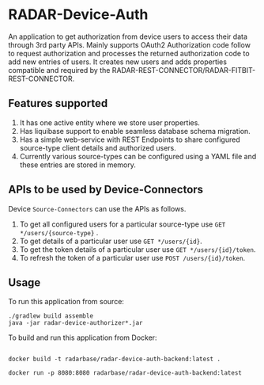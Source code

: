 # RADAR-Device-Auth

An application to get authorization from device users to access their data through 3rd party APIs. Mainly supports OAuth2 Authorization code follow to request authorization and processes the returned authorization code to add new entries of users. It creates new users and adds properties compatible and required by the RADAR-REST-CONNECTOR/RADAR-FITBIT-REST-CONNECTOR.

## Features supported
1. It has one active entity where we store user properties.
2. Has liquibase support to enable seamless database schema migration.
3. Has a simple web-service with REST Endpoints to share configured source-type client details and authorized users.
4. Currently various source-types can be configured using a YAML file and these entries are stored in memory.

## APIs to be used by Device-Connectors
Device `Source-Connectors` can use the APIs as follows.
 1. To get all configured users for a particular source-type use `GET */users/{source-type}` .
 2. To get details of a particular user use `GET */users/{id}`.
 3. To get the token details of a particular user use `GET */users/{id}/token`.
 4. To refresh the token of a particular user use `POST /users/{id}/token`.

## Usage
To run this application from source:

```$cmd
./gradlew build assemble
java -jar radar-device-authorizer*.jar
```

To build and run this application from Docker:
```$cmd

docker build -t radarbase/radar-device-auth-backend:latest .

docker run -p 8080:8080 radarbase/radar-device-auth-backend:latest
```